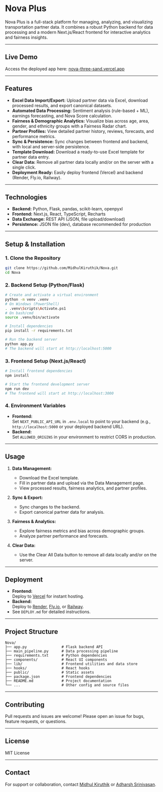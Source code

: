 # Nova Plus

Nova Plus is a full-stack platform for managing, analyzing, and visualizing transportation partner data. It combines a robust Python backend for data processing and a modern Next.js/React frontend for interactive analytics and fairness insights.

---


## Live Demo

Access the deployed app here: [nova-three-sand.vercel.app](https://nova-three-sand.vercel.app)

---

## Features

- **Excel Data Import/Export:** Upload partner data via Excel, download processed results, and export canonical datasets.
- **Automated Data Processing:** Sentiment analysis (rule-based + ML), earnings forecasting, and Nova Score calculation.
- **Fairness & Demographic Analytics:** Visualize bias across age, area, gender, and ethnicity groups with a Fairness Radar chart.
- **Partner Profiles:** View detailed partner history, reviews, forecasts, and performance metrics.
- **Sync & Persistence:** Sync changes between frontend and backend, with local and server-side persistence.
- **Template Download:** Download a ready-to-use Excel template for partner data entry.
- **Clear Data:** Remove all partner data locally and/or on the server with a single click.
- **Deployment Ready:** Easily deploy frontend (Vercel) and backend (Render, Fly.io, Railway).

---

## Technologies

- **Backend:** Python, Flask, pandas, scikit-learn, openpyxl
- **Frontend:** Next.js, React, TypeScript, Recharts
- **Data Exchange:** REST API (JSON, file upload/download)
- **Persistence:** JSON file (dev), database recommended for production

---

## Setup & Installation

### 1. Clone the Repository

```bash
git clone https://github.com/MidhulKiruthik/Nova.git
cd Nova
```

### 2. Backend Setup (Python/Flask)

```bash
# Create and activate a virtual environment
python -m venv .venv
# On Windows (PowerShell)
. .venv\Scripts\Activate.ps1
# On bash/cmd
source .venv/bin/activate

# Install dependencies
pip install -r requirements.txt

# Run the backend server
python app.py
# The backend will start at http://localhost:5000
```

### 3. Frontend Setup (Next.js/React)

```bash
# Install frontend dependencies
npm install

# Start the frontend development server
npm run dev
# The frontend will start at http://localhost:3000
```

### 4. Environment Variables

- **Frontend:**  
	Set `NEXT_PUBLIC_API_URL` in `.env.local` to point to your backend (e.g., `http://localhost:5000` or your deployed backend URL).
- **Backend:**  
	Set `ALLOWED_ORIGINS` in your environment to restrict CORS in production.

---

## Usage

1. **Data Management:**  
	 - Download the Excel template.
	 - Fill in partner data and upload via the Data Management page.
	 - View processed results, fairness analytics, and partner profiles.

2. **Sync & Export:**  
	 - Sync changes to the backend.
	 - Export canonical partner data for analysis.

3. **Fairness & Analytics:**  
	 - Explore fairness metrics and bias across demographic groups.
	 - Analyze partner performance and forecasts.

4. **Clear Data:**  
	 - Use the Clear All Data button to remove all data locally and/or on the server.

---

## Deployment

- **Frontend:**  
	Deploy to [Vercel](https://vercel.com/) for instant hosting.
- **Backend:**  
	Deploy to [Render](https://render.com/), [Fly.io](https://fly.io/), or [Railway](https://railway.app/).
- See `DEPLOY.md` for detailed instructions.

---

## Project Structure

```
Nova/
├── app.py                # Flask backend API
├── main_pipeline.py      # Data processing pipeline
├── requirements.txt      # Python dependencies
├── components/           # React UI components
├── lib/                  # Frontend utilities and data store
├── hooks/                # React hooks
├── public/               # Static assets
├── package.json          # Frontend dependencies
├── README.md             # Project documentation
└── ...                   # Other config and source files
```

---

## Contributing

Pull requests and issues are welcome! Please open an issue for bugs, feature requests, or questions.

---

## License

MIT License

---

## Contact

For support or collaboration, contact [Midhul Kiruthik](mailto:midhulkiruthik@gmail.com) or [Adharsh Srinivasan](mailto:adharshsb05@gmail.com).
